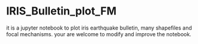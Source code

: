 # IRIS_Bulletin_plot_FM

it is a jupyter notebook to plot iris earthquake bulletin, many shapefiles and focal mechanisms. 
your are welcome to modify and improve the notebook. 
